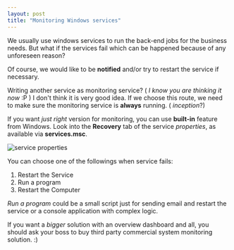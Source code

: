 ```yaml
---
layout: post
title: "Monitoring Windows services"
---
```


We usually use windows services to run the back-end jobs for the business needs. But what if the services fail which can be happened because of any unforeseen reason?

Of course, we would like to be **notified** and/or try to restart the service if necessary.

Writing another service as monitoring service? ( _I know you are thinking it now_ :P ) I don't think it is very good idea. If we choose this route, we need to make sure the monitoring service is **always** running. ( _inception_?)

If you want _just right_ version for monitoring, you can use **built-in** feature from Windows. Look into the **Recovery** tab of the service _properties_, as available via **services.msc**.

![service properties](//i.imgur.com/JhfGG.png)

You can choose one of the followings when service fails:

1. Restart the Service
2. Run a program
3. Restart the Computer

_Run a program_ could be a small script just for sending email and restart the service or a console application with complex logic.

If you want a _bigger_ solution with an overview dashboard and all, you should ask your boss to buy third party commercial system monitoring solution. :)
